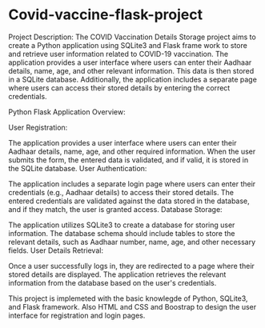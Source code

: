 # Covid-vaccine-flask-project

Project Description:
The COVID Vaccination Details Storage project aims to create a Python application using SQLite3 and Flask frame work to store and retrieve user information related to COVID-19 vaccination.
The application provides a user interface where users can enter their Aadhaar details, name, age, and other relevant information. This data is then stored in a SQLite database. 
Additionally, the application includes a separate page where users can access their stored details by entering the correct credentials.

Python Flask Application Overview:

User Registration:

The application provides a user interface where users can enter their Aadhaar details, name, age, and other required information.
When the user submits the form, the entered data is validated, and if valid, it is stored in the SQLite database.
User Authentication:

The application includes a separate login page where users can enter their credentials (e.g., Aadhaar details) to access their stored details.
The entered credentials are validated against the data stored in the database, and if they match, the user is granted access.
Database Storage:

The application utilizes SQLite3 to create a database for storing user information.
The database schema should include tables to store the relevant details, such as Aadhaar number, name, age, and other necessary fields.
User Details Retrieval:

Once a user successfully logs in, they are redirected to a page where their stored details are displayed.
The application retrieves the relevant information from the database based on the user's credentials.

This project is implemeted with the basic knowlegde of Python, SQLite3, and Flask framework. Also HTML and CSS and Boostrap to design the user interface for registration and login pages.
